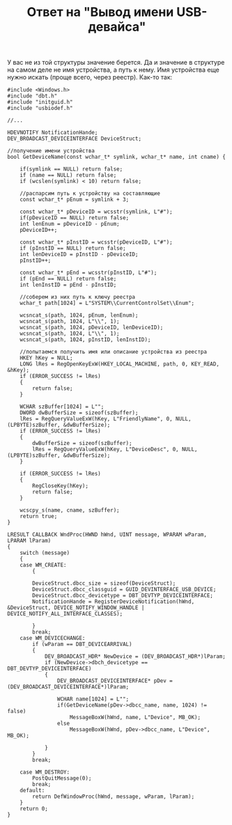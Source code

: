 ﻿---
title: "Ответ на \"Вывод имени USB-девайса\""
se.owner.user_id: 240512
se.owner.display_name: "MSDN.WhiteKnight"
se.owner.link: "https://ru.stackoverflow.com/users/240512/msdn-whiteknight"
se.answer_id: 888021
se.question_id: 886968
se.post_type: answer
se.score: 2
se.is_accepted: True
---
<p>У вас не из той структуры значение берется. Да и значение в структуре на самом деле не имя устройства, а путь к нему. Имя устройства еще нужно искать (проще всего, через реестр). Как-то так:</p>

<pre><code>#include &lt;Windows.h&gt;
#include "dbt.h"
#include "initguid.h"
#include "usbiodef.h"

//...

HDEVNOTIFY NotificationHande;
DEV_BROADCAST_DEVICEINTERFACE DeviceStruct;

//получение имени устройства
bool GetDeviceName(const wchar_t* symlink, wchar_t* name, int cname) {

    if(symlink == NULL) return false;
    if (name == NULL) return false;
    if (wcslen(symlink) &lt; 10) return false;

    //распарсим путь к устройству на составляющие
    const wchar_t* pEnum = symlink + 3;

    const wchar_t* pDeviceID = wcsstr(symlink, L"#");
    if(pDeviceID == NULL) return false;
    int lenEnum = pDeviceID - pEnum;
    pDeviceID++;

    const wchar_t* pInstID = wcsstr(pDeviceID, L"#");
    if (pInstID == NULL) return false;
    int lenDeviceID = pInstID - pDeviceID;
    pInstID++;

    const wchar_t* pEnd = wcsstr(pInstID, L"#");
    if (pEnd == NULL) return false;
    int lenInstID = pEnd - pInstID;

    //соберем из них путь к ключу реестра
    wchar_t path[1024] = L"SYSTEM\\CurrentControlSet\\Enum";    

    wcsncat_s(path, 1024, pEnum, lenEnum);
    wcsncat_s(path, 1024, L"\\", 1);
    wcsncat_s(path, 1024, pDeviceID, lenDeviceID);
    wcsncat_s(path, 1024, L"\\", 1);
    wcsncat_s(path, 1024, pInstID, lenInstID);

    //попытаемся получить имя или описание устройства из реестра
    HKEY hKey = NULL;
    LONG lRes = RegOpenKeyExW(HKEY_LOCAL_MACHINE, path, 0, KEY_READ, &amp;hKey);
    if (ERROR_SUCCESS != lRes)
    {       
        return false;
    }

    WCHAR szBuffer[1024] = L"";
    DWORD dwBufferSize = sizeof(szBuffer);
    lRes = RegQueryValueExW(hKey, L"FriendlyName", 0, NULL, (LPBYTE)szBuffer, &amp;dwBufferSize);
    if (ERROR_SUCCESS != lRes)
    {
        dwBufferSize = sizeof(szBuffer);
        lRes = RegQueryValueExW(hKey, L"DeviceDesc", 0, NULL, (LPBYTE)szBuffer, &amp;dwBufferSize);
    }

    if (ERROR_SUCCESS != lRes)
    {       
        RegCloseKey(hKey);
        return false;
    }

    wcscpy_s(name, cname, szBuffer);
    return true;
}

LRESULT CALLBACK WndProc(HWND hWnd, UINT message, WPARAM wParam, LPARAM lParam)
{
    switch (message)
    {
    case WM_CREATE:
        {               

        DeviceStruct.dbcc_size = sizeof(DeviceStruct);
        DeviceStruct.dbcc_classguid = GUID_DEVINTERFACE_USB_DEVICE;
        DeviceStruct.dbcc_devicetype = DBT_DEVTYP_DEVICEINTERFACE;
        NotificationHande = RegisterDeviceNotification(hWnd, &amp;DeviceStruct, DEVICE_NOTIFY_WINDOW_HANDLE | DEVICE_NOTIFY_ALL_INTERFACE_CLASSES);

        }
        break;
    case WM_DEVICECHANGE:
        if (wParam == DBT_DEVICEARRIVAL)
        {
            DEV_BROADCAST_HDR* NewDevice = (DEV_BROADCAST_HDR*)lParam;
            if (NewDevice-&gt;dbch_devicetype == DBT_DEVTYP_DEVICEINTERFACE)
            {
                DEV_BROADCAST_DEVICEINTERFACE* pDev = (DEV_BROADCAST_DEVICEINTERFACE*)lParam;

                WCHAR name[1024] = L"";
                if(GetDeviceName(pDev-&gt;dbcc_name, name, 1024) != false)
                    MessageBoxW(hWnd, name, L"Device", MB_OK);
                else 
                    MessageBoxW(hWnd, pDev-&gt;dbcc_name, L"Device", MB_OK);

            }
        }
        break;

    case WM_DESTROY:
        PostQuitMessage(0);
        break;
    default:
        return DefWindowProc(hWnd, message, wParam, lParam);
    }
    return 0;
}
</code></pre>
